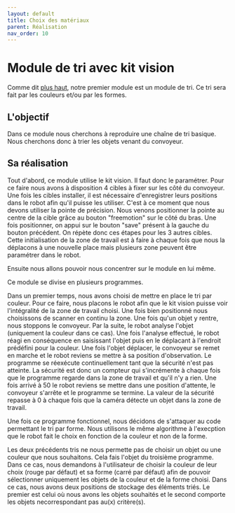 ```yaml
---
layout: default
title: Choix des matériaux
parent: Réalisation
nav_order: 10
---
```


# Module de tri avec kit vision

Comme dit [plus haut](../applications/chaineTri.md), notre premier module est un module de tri. Ce tri sera fait par les couleurs et/ou par les formes.

## L'objectif

Dans ce module nous cherchons à reproduire une chaîne de tri basique. Nous cherchons donc à trier les objets venant du convoyeur.

## Sa réalisation

Tout d'abord, ce module utilise le kit vision. Il faut donc le paramétrer. Pour ce faire nous avons à disposition 4 cibles à fixer sur les côté du convoyeur. 
Une fois les cibles installer, il est nécessaire d'enregistrer leurs positions dans le robot afin qu'il puisse les utiliser. C'est à ce moment que nous devons utiliser la pointe de précision. 
Nous venons positionner la pointe au centre de la cible grâce au bouton "freemotion" sur le côté du bras. Une fois positionner, on appui sur le bouton "save" présent à la gauche du bouton précédent. On répète donc ces étapes pour les 3 autres cibles. 
Cette initialisation de la zone de travail est à faire à chaque fois que nous la déplacons à une nouvelle place mais plusieurs zone peuvent être paramétrer dans le robot. 


Ensuite nous allons pouvoir nous concentrer sur le module en lui même. 

Ce module se divise en plusieurs programmes. 

Dans un premier temps, nous avons choisi de mettre en place le tri par couleur. Pour ce faire, nous placons le robot afin que le kit vision puisse voir l'intégralité de la zone de travail choisi. Une fois bien positionné nous choisissons de scanner en continu la zone. Une fois qu'un objet y rentre, nous stoppons le convoyeur. Par la suite, le robot analyse l'objet (uniquement la couleur dans ce cas). Une fois l'analyse effectué, le robot réagi en conséquence en saisissant l'objet puis en le déplacant à l'endroit prédéfini pour la couleur. Une fois l'objet déplacer, le convoyeur se remet en marche et le robot reviens se mettre à sa position d'observation. Le programme se réexécute continuellement tant que la sécurité n'est pas atteinte. La sécurité est donc un compteur qui s'incrémente à chaque fois que le programme regarde dans la zone de travail et qu'il n'y a rien. Une fois arrivé à 50 le robot reviens se mettre dans une position d'attente, le convoyeur s'arrête et le programme se termine. La valeur de la sécurité repasse à 0 à chaque fois que la caméra détecte un objet dans la zone de travail.

Une fois ce programme fonctionnel, nous décidons de s'attaquer au code permettant le tri par forme. Nous utilisons le même algorithme à l'execption que le robot fait le choix en fonction de la couleur et non de la forme.

Les deux précédents tris ne nous permette pas de choisir un objet ou une couleur que nous souhaitons. Cela fais l'objet du troisième programme. Dans ce cas, nous demandons à l'utilisateur de choisir la couleur de leur choix (rouge par défaut) et sa forme (carré par défaut) afin de pouvoir sélectionner uniquement les objets de la couleur et de la forme choisi.
Dans ce cas, nous avons deux positions de stockage des éléments triés. Le premier est celui où nous avons les objets souhaités et le second comporte les objets necorrespondant pas au(x) critère(s).
